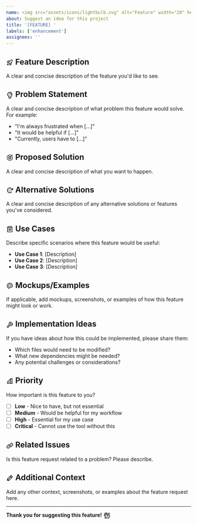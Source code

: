 ```yaml
---
name: <img src="assets/icons/lightbulb.svg" alt="Feature" width="20" height="20" style="vertical-align: middle;"> Feature Request
about: Suggest an idea for this project
title: '[FEATURE] '
labels: ['enhancement']
assignees: ''
---
```


## <img src="assets/icons/rocket.svg" alt="Feature" width="20" height="20" style="vertical-align: middle;"> Feature Description

A clear and concise description of the feature you'd like to see.

## <img src="assets/icons/lightbulb.svg" alt="Problem" width="20" height="20" style="vertical-align: middle;"> Problem Statement

A clear and concise description of what problem this feature would solve. For example:
- "I'm always frustrated when [...]"
- "It would be helpful if [...]"
- "Currently, users have to [...]"

## <img src="assets/icons/target.svg" alt="Solution" width="20" height="20" style="vertical-align: middle;"> Proposed Solution

A clear and concise description of what you want to happen.

## <img src="assets/icons/arrows-clockwise.svg" alt="Alternatives" width="20" height="20" style="vertical-align: middle;"> Alternative Solutions

A clear and concise description of any alternative solutions or features you've considered.

## <img src="assets/icons/clipboard-text.svg" alt="Use Cases" width="20" height="20" style="vertical-align: middle;"> Use Cases

Describe specific scenarios where this feature would be useful:
- **Use Case 1**: [Description]
- **Use Case 2**: [Description]
- **Use Case 3**: [Description]

## <img src="assets/icons/palette.svg" alt="Mockups" width="20" height="20" style="vertical-align: middle;"> Mockups/Examples

If applicable, add mockups, screenshots, or examples of how this feature might look or work.

## <img src="assets/icons/wrench.svg" alt="Implementation" width="20" height="20" style="vertical-align: middle;"> Implementation Ideas

If you have ideas about how this could be implemented, please share them:
- Which files would need to be modified?
- What new dependencies might be needed?
- Any potential challenges or considerations?

## <img src="assets/icons/chart-bar.svg" alt="Priority" width="20" height="20" style="vertical-align: middle;"> Priority

How important is this feature to you?
- [ ] **Low** - Nice to have, but not essential
- [ ] **Medium** - Would be helpful for my workflow
- [ ] **High** - Essential for my use case
- [ ] **Critical** - Cannot use the tool without this

## <img src="assets/icons/link.svg" alt="Related" width="20" height="20" style="vertical-align: middle;"> Related Issues

Is this feature request related to a problem? Please describe.

## <img src="assets/icons/file-text.svg" alt="Additional Context" width="20" height="20" style="vertical-align: middle;"> Additional Context

Add any other context, screenshots, or examples about the feature request here.

---

**Thank you for suggesting this feature! <img src="assets/icons/hand-waving.svg" alt="Feature" width="20" height="20" style="vertical-align: middle;">**
